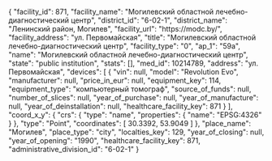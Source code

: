 {
    "facility_id": 871,
    "facility_name": "Могилевский областной лечебно-диагностический центр",
    "district_id": "6-02-1",
    "district_name": "Ленинский район, Могилев",
    "facility_url": "https:\/\/modc.by\/",
    "facility_address": "ул. Первомайская",
    "title": "Могилевский областной лечебно-диагностический центр",
    "facility_type": "0",
    "ap_1": "59а",
    "name": "Могилевский областной лечебно-диагностический центр",
    "state": "public institution",
    "stats": [],
    "med_id": 10214789,
    "address": "ул. Первомайская",
    "devices": [
        {
            "vin": null,
            "model": "Revolution Evo",
            "manufacturer": null,
            "price_in_eur": null,
            "equipment_key": 114,
            "equipment_type": "компьютерный томограф",
            "source_of_funds": null,
            "number_of_slices": null,
            "year_of_purchase": null,
            "year_of_manufacture": null,
            "year_of_deinstallation": null,
            "healthcare_facility_key": 871
        }
    ],
    "coord_x_y": {
        "crs": {
            "type": "name",
            "properties": {
                "name": "EPSG:4326"
            }
        },
        "type": "Point",
        "coordinates": [
            30.3392,
            53.9049
        ]
    },
    "place_name": "Могилев",
    "place_type": "city",
    "localties_key": 129,
    "year_of_closing": null,
    "year_of_opening": "1990",
    "healthcare_facility_key": 871,
    "administrative_division_id": "6-02-1"
}